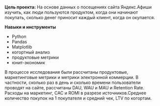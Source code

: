 
**Цель проекта:** На основе данных о посещениях сайта Яндекс.Афиши изучить, как люди пользуются продуктом, когда они начинают покупать, сколько денег приносит каждый клиент, когда он окупается.

**Навыки и инструменты**

- Python
- Pandas
- Matplotlib  
- когортный анализ
- продуктовые метрики
- юнит-экономик

В процессе исследования были рассчитаны продуктовые, маркетинговые метрики и метрики электронной коммерции. В частности, сколько раз в день и сколько времени пользователи проводят на сайте, рассчитаны DAU, WAU и MAU и Retention Rate. Расходы на маркетинг, CAC и ROMI в разрезе источников.Среднее количество покупок на 1 покупателя и средний чек, LTV по когортам.
 

